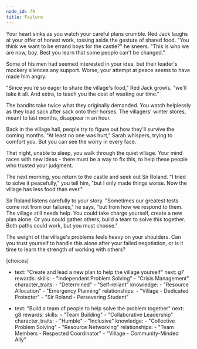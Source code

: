 ```yaml
---
node_id: f9
title: Failure
---
```


Your heart sinks as you watch your careful plans crumble. Red Jack laughs at your offer of honest work, tossing aside the gesture of shared food. "You think we want to be errand boys for the castle?" he sneers. "This is who we are now, boy. Best you learn that some people can't be changed."

Some of his men had seemed interested in your idea, but their leader's mockery silences any support. Worse, your attempt at peace seems to have made him angry.

"Since you're so eager to share the village's food," Red Jack growls, "we'll take it all. And extra, to teach you the cost of wasting our time."

The bandits take twice what they originally demanded. You watch helplessly as they load sack after sack onto their horses. The villagers' winter stores, meant to last months, disappear in an hour.

Back in the village hall, people try to figure out how they'll survive the coming months. "At least no one was hurt," Sarah whispers, trying to comfort you. But you can see the worry in every face.

That night, unable to sleep, you walk through the quiet village. Your mind races with new ideas - there must be a way to fix this, to help these people who trusted your judgment.

The next morning, you return to the castle and seek out Sir Roland. "I tried to solve it peacefully," you tell him, "but I only made things worse. Now the village has less food than ever."

Sir Roland listens carefully to your story. "Sometimes our greatest tests come not from our failures," he says, "but from how we respond to them. The village still needs help. You could take charge yourself, create a new plan alone. Or you could gather others, build a team to solve this together. Both paths could work, but you must choose."

The weight of the village's problems feels heavy on your shoulders. Can you trust yourself to handle this alone after your failed negotiation, or is it time to learn the strength of working with others?

[choices]
- text: "Create and lead a new plan to help the village yourself"
  next: g7
  rewards:
    skills: 
      - "Independent Problem Solving"
      - "Crisis Management"
    character_traits:
      - "Determined"
      - "Self-reliant"
    knowledge:
      - "Resource Allocation"
      - "Emergency Planning"
    relationships:
      - "Village - Dedicated Protector"
      - "Sir Roland - Persevering Student"

- text: "Build a team of people to help solve the problem together"
  next: g8
  rewards:
    skills: 
      - "Team Building"
      - "Collaborative Leadership"
    character_traits:
      - "Humble"
      - "Inclusive"
    knowledge:
      - "Collective Problem Solving"
      - "Resource Networking"
    relationships:
      - "Team Members - Respected Coordinator"
      - "Village - Community-Minded Ally"